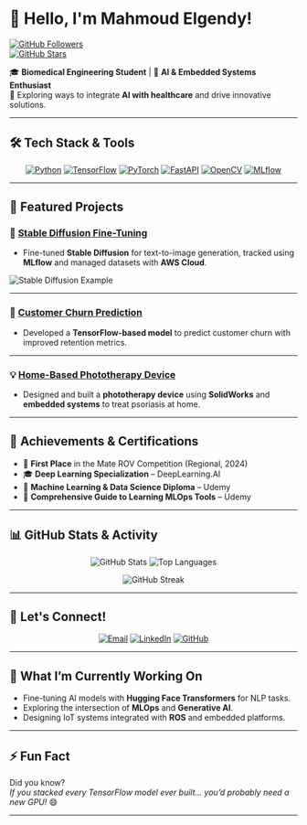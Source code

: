 # 👋 Hello, I'm Mahmoud Elgendy!  
[![GitHub Followers](https://img.shields.io/github/followers/rklorD456?style=social)](https://github.com/rklorD456)  
[![GitHub Stars](https://img.shields.io/github/stars/rklorD456?style=social)](https://github.com/rklorD456?tab=repositories)  

🎓 **Biomedical Engineering Student** | 🧠 **AI & Embedded Systems Enthusiast**  
🔬 Exploring ways to integrate **AI with healthcare** and drive innovative solutions.  

---

## 🛠️ Tech Stack & Tools  
<p align="center">
  <a href="https://www.python.org/"><img src="https://img.shields.io/badge/Python-3776AB?style=for-the-badge&logo=python&logoColor=white" alt="Python" /></a>
  <a href="https://www.tensorflow.org/"><img src="https://img.shields.io/badge/TensorFlow-FF6F00?style=for-the-badge&logo=tensorflow&logoColor=white" alt="TensorFlow" /></a>
  <a href="https://pytorch.org/"><img src="https://img.shields.io/badge/PyTorch-EE4C2C?style=for-the-badge&logo=pytorch&logoColor=white" alt="PyTorch" /></a>
  <a href="https://fastapi.tiangolo.com/"><img src="https://img.shields.io/badge/FastAPI-009688?style=for-the-badge&logo=fastapi&logoColor=white" alt="FastAPI" /></a>
  <a href="https://opencv.org/"><img src="https://img.shields.io/badge/OpenCV-5C3EE8?style=for-the-badge&logo=opencv&logoColor=white" alt="OpenCV" /></a>
  <a href="https://mlflow.org/"><img src="https://img.shields.io/badge/MLflow-0194E2?style=for-the-badge&logo=mlflow&logoColor=white" alt="MLflow" /></a>
</p>

---

## 🚀 Featured Projects  
### 🌌 [Stable Diffusion Fine-Tuning](https://github.com/rklorD456/stable-diffusion-project)  
- Fine-tuned **Stable Diffusion** for text-to-image generation, tracked using **MLflow** and managed datasets with **AWS Cloud**.  

![Stable Diffusion Example](https://media.giphy.com/media/JIX9t2j0ZTN9S/giphy.gif)

---

### 🧮 [Customer Churn Prediction](https://github.com/rklorD456/customer-churn-prediction)  
- Developed a **TensorFlow-based model** to predict customer churn with improved retention metrics.

---

### 💡 [Home-Based Phototherapy Device](https://github.com/rklorD456/phototherapy-device)  
- Designed and built a **phototherapy device** using **SolidWorks** and **embedded systems** to treat psoriasis at home.

---

## 🏅 Achievements & Certifications  
- 🥇 **First Place** in the Mate ROV Competition (Regional, 2024)  
- 🎓 **Deep Learning Specialization** – DeepLearning.AI  
- 📜 **Machine Learning & Data Science Diploma** – Udemy  
- 🔧 **Comprehensive Guide to Learning MLOps Tools** – Udemy  

---

## 📊 GitHub Stats & Activity  
<p align="center">
  <img src="https://github-readme-stats.vercel.app/api?username=rklorD456&show_icons=true&theme=tokyonight&hide_border=true" alt="GitHub Stats" />
  <img src="https://github-readme-stats.vercel.app/api/top-langs/?username=rklorD456&layout=compact&theme=tokyonight&hide_border=true" alt="Top Languages" />
</p>

<p align="center">
  <img src="https://streak-stats.demolab.com/?user=rklorD456&theme=dark&hide_border=true" alt="GitHub Streak" />
</p>

---

## 🤝 Let's Connect!  
<p align="center">
  <a href="mailto:mahmdelegndy@gmail.com"><img src="https://img.shields.io/badge/Email-D14836?style=for-the-badge&logo=gmail&logoColor=white" alt="Email" /></a>
  <a href="https://www.linkedin.com/in/mahmoud-elgendy-1252a3240/"><img src="https://img.shields.io/badge/LinkedIn-0077B5?style=for-the-badge&logo=linkedin&logoColor=white" alt="LinkedIn" /></a>
  <a href="https://github.com/rklorD456"><img src="https://img.shields.io/badge/GitHub-333?style=for-the-badge&logo=github&logoColor=white" alt="GitHub" /></a>
</p>

---

## 📅 What I’m Currently Working On  
- Fine-tuning AI models with **Hugging Face Transformers** for NLP tasks.  
- Exploring the intersection of **MLOps** and **Generative AI**.  
- Designing IoT systems integrated with **ROS** and embedded platforms.  

---

## ⚡ Fun Fact  
Did you know?  
*If you stacked every TensorFlow model ever built... you’d probably need a new GPU!* 😄

---

